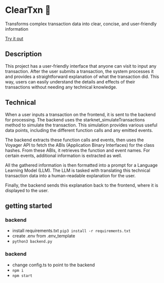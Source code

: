 # ClearTxn 🔎
Transforms complex transaction data into clear, concise, and user-friendly information

[Try it out](http://195.201.144.200:3000/)

## Description

This project has a user-friendly interface that anyone can visit to input any transaction. After the user submits a transaction, the system processes it and provides a straightforward explanation of what the transaction did. This way, users can easily understand the details and effects of their transactions without needing any technical knowledge.

## Technical

When a user inputs a transaction on the frontend, it is sent to the backend for processing. 
The backend uses the starknet_simulateTransactions method to simulate the transaction. This simulation provides various useful data points, including the different function calls and any emitted events.

The backend extracts these function calls and events, then uses the Voyager API to fetch the ABIs (Application Binary Interfaces) for the class hashes. From these ABIs, it retrieves the function and event names. For certain events, additional information is extracted as well.

All the gathered information is then formatted into a prompt for a Language Learning Model (LLM). The LLM is tasked with translating this technical transaction data into a human-readable explanation for the user.

Finally, the backend sends this explanation back to the frontend, where it is displayed to the user.

## getting started

### backend

- install requirements.txt `pip3 install -r requirements.txt`
- create .env from .env_template
- `python3 backend.py`

### backend

- change config.ts to point to the backend
- `npm i`
- `npm start`


